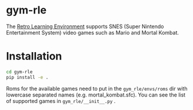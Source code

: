 # gym-rle

The [Retro Learning Environment](https://github.com/nadavbh12/Retro-Learning-Environment) supports SNES (Super Nintendo Entertainment System) video games such as Mario and Mortal Kombat.

# Installation

```bash
cd gym-rle
pip install -e .
```

Roms for the available games need to put in the `gym_rle/envs/roms` dir with lowercase separated names (e.g. mortal_kombat.sfc).
You can see the list of supported games in `gym_rle/__init__.py` .
